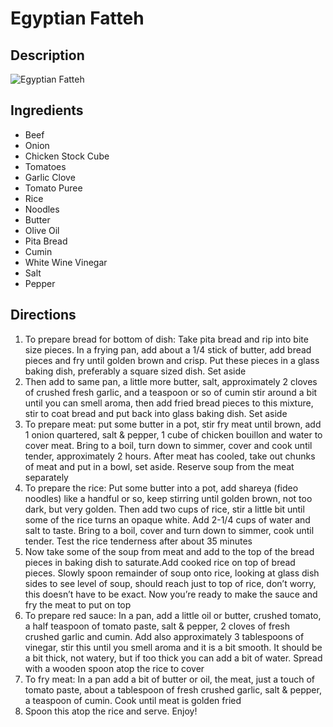 # Egyptian Fatteh

## Description
![Egyptian Fatteh](https://www.themealdb.com/images/media/meals/rlwcc51598734603.jpg "Egyptian Fatteh")

## Ingredients
- Beef
- Onion
- Chicken Stock Cube
- Tomatoes
- Garlic Clove
- Tomato Puree
- Rice
- Noodles
- Butter
- Olive Oil
- Pita Bread
- Cumin
- White Wine Vinegar
- Salt
- Pepper

## Directions
1. To prepare bread for bottom of dish: Take pita bread and rip into bite size pieces. In a frying pan, add about a 1/4 stick of butter, add bread pieces and fry until golden brown and crisp. Put these pieces in a glass baking dish, preferably a square sized dish. Set aside
2. Then add to same pan, a little more butter, salt, approximately 2 cloves of crushed fresh garlic, and a teaspoon or so of cumin stir around a bit until you can smell aroma, then add fried bread pieces to this mixture, stir to coat bread and put back into glass baking dish. Set aside
3. To prepare meat: put some butter in a pot, stir fry meat until brown, add 1 onion quartered, salt & pepper, 1 cube of chicken bouillon and water to cover meat. Bring to a boil, turn down to simmer, cover and cook until tender, approximately 2 hours. After meat has cooled, take out chunks of meat and put in a bowl, set aside. Reserve soup from the meat separately
4. To prepare the rice: Put some butter into a pot, add shareya (fideo noodles) like a handful or so, keep stirring until golden brown, not too dark, but very golden. Then add two cups of rice, stir a little bit until some of the rice turns an opaque white. Add 2-1/4 cups of water and salt to taste. Bring to a boil, cover and turn down to simmer, cook until tender. Test the rice tenderness after about 35 minutes
5. Now take some of the soup from meat and add to the top of the bread pieces in baking dish to saturate.Add cooked rice on top of bread pieces. Slowly spoon remainder of soup onto rice, looking at glass dish sides to see level of soup, should reach just to top of rice, don’t worry, this doesn’t have to be exact. Now you’re ready to make the sauce and fry the meat to put on top
6. To prepare red sauce: In a pan, add a little oil or butter, crushed tomato, a half teaspoon of tomato paste, salt & pepper, 2 cloves of fresh crushed garlic and cumin. Add also approximately 3 tablespoons of vinegar, stir this until you smell aroma and it is a bit smooth. It should be a bit thick, not watery, but if too thick you can add a bit of water. Spread with a wooden spoon atop the rice to cover
7. To fry meat: In a pan add a bit of butter or oil, the meat, just a touch of tomato paste, about a tablespoon of fresh crushed garlic, salt & pepper, a teaspoon of cumin. Cook until meat is golden fried
8. Spoon this atop the rice and serve. Enjoy!
